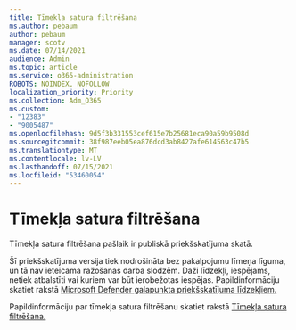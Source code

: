 ```yaml
---
title: Tīmekļa satura filtrēšana
ms.author: pebaum
author: pebaum
manager: scotv
ms.date: 07/14/2021
audience: Admin
ms.topic: article
ms.service: o365-administration
ROBOTS: NOINDEX, NOFOLLOW
localization_priority: Priority
ms.collection: Adm_O365
ms.custom:
- "12383"
- "9005487"
ms.openlocfilehash: 9d5f3b331553cef615e7b25681eca90a59b9508d
ms.sourcegitcommit: 38f987eeb05ea876dcd3ab8427afe614563c47b5
ms.translationtype: MT
ms.contentlocale: lv-LV
ms.lasthandoff: 07/15/2021
ms.locfileid: "53460054"
---
```

# <a name="web-content-filtering"></a>Tīmekļa satura filtrēšana

Tīmekļa satura filtrēšana pašlaik ir publiskā priekšskatījuma skatā.

Šī priekšskatījuma versija tiek nodrošināta bez pakalpojumu līmeņa līguma, un tā nav ieteicama ražošanas darba slodzēm. Daži līdzekļi, iespējams, netiek atbalstīti vai kuriem var būt ierobežotas iespējas. Papildinformāciju skatiet rakstā [Microsoft Defender galapunkta priekšskatījuma līdzekļiem.](/microsoft-365/security/defender-endpoint/preview)

Papildinformāciju par tīmekļa satura filtrēšanu skatiet rakstā [Tīmekļa satura filtrēšana.](/microsoft-365/security/defender-endpoint/web-content-filtering)